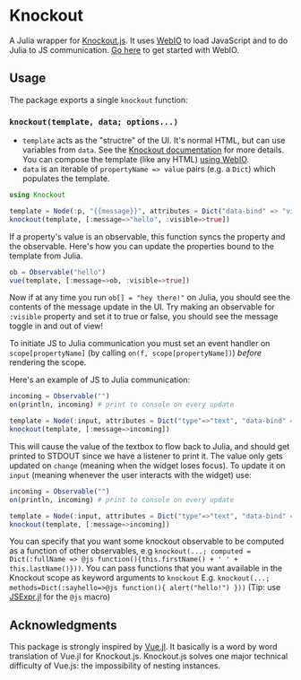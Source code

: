 # Knockout

A Julia wrapper for [Knockout.js](http://knockoutjs.com/). It uses [WebIO](https://github.com/JuliaGizmos/WebIO.jl) to load JavaScript and to do Julia to JS communication. [Go here](https://github.com/JuliaGizmos/WebIO.jl/blob/master/README.md) to get started with WebIO.

## Usage

The package exports a single `knockout` function:

### `knockout(template, data; options...)`


- `template` acts as the "structre" of the UI. It's normal HTML, but can use variables from `data`. See the [Knockout documentation](http://knockoutjs.com/documentation/introduction.html) for more details. You can compose the template (like any HTML) [using WebIO](https://github.com/JuliaGizmos/WebIO.jl#composing-content).
- `data` is an iterable of `propertyName => value` pairs (e.g. a `Dict`) which populates the template.

```julia
using Knockout

template = Node(:p, "{{message}}", attributes = Dict("data-bind" => "visible : visible"))
knockout(template, [:message=>"hello", :visible=>true])
```

If a property's value is an observable, this function syncs the property and the observable. Here's how you can update the properties bound to the template from Julia.

```julia
ob = Observable("hello")
vue(template, [:message=>ob, :visible=>true])
```
Now if at any time you run `ob[] = "hey there!"` on Julia, you should see the contents of the message update in the UI. Try making an observable for `:visible` property and set it to true or false, you should see the message toggle in and out of view!

To initiate JS to Julia communication you must set an event handler on `scope[propertyName]` (by calling `on(f, scope[propertyName])`)  _before_ rendering the scope.

Here's an example of JS to Julia communication:

```julia
incoming = Observable("")
on(println, incoming) # print to console on every update

template = Node(:input, attributes = Dict("type"=>"text", "data-bind" => "value : message"))()
knockout(template, [:message=>incoming])
```

This will cause the value of the textbox to flow back to Julia, and should get printed to STDOUT since we have a listener to print it. The value only gets updated on `change` (meaning when the widget loses focus). To update it on `input` (meaning whenever the user interacts with the widget) use:

```julia
incoming = Observable("")
on(println, incoming) # print to console on every update

template = Node(:input, attributes = Dict("type"=>"text", "data-bind" => "value : message, valueUpdate : 'input'"))()
knockout(template, [:message=>incoming])
```

You can specify that you want some knockout observable to be computed as a function of other observables,
e.g `knockout(...; computed = Dict(:fullName => @js function(){this.firstName() + ' ' + this.lastName()}))`.
You can pass functions that you want available in the Knockout scope as keyword arguments to
`knockout` E.g. `knockout(...; methods=Dict(:sayhello=>@js function(){ alert("hello!") }))` (Tip: use [JSExpr.jl](https://github.com/JuliaGizmos/JSExpr.jl) for the `@js` macro)

## Acknowledgments

This package is strongly inspired by [Vue.jl](https://github.com/JuliaGizmos/Vue.jl). It basically is a word by word translation of Vue.jl for Knockout.js. Knockout.js solves one major technical difficulty of Vue.js: the impossibility of nesting instances.
